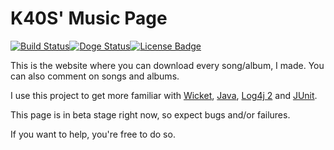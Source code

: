 # K40S' Music Page 
[![Build Status](http://ci.k40s.net/buildStatus/icon?job=music)](http://ci.k40s.net/job/music/)[![Doge Status](https://img.shields.io/badge/doge-approved-green.svg)](https://www.youtube.com/watch?v=sd4bqmP_460)[![License Badge](https://img.shields.io/badge/license-KOSSL-blue.svg)](http://lfuelling.github.io/kossl)

This is the website where you can download every song/album, I made. You can also comment on songs and albums.

I use this project to get more familiar with [Wicket](http://wicket.apache.org), [Java](http://java.com), [Log4j 2](http://logging.apache.org/log4j/2.x/) and [JUnit](http://junit.org/).

This page is in beta stage right now, so expect bugs and/or failures.

If you want to help, you're free to do so.
